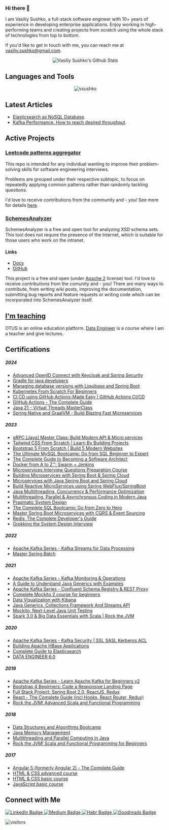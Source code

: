 ### Hi there 👋

I am Vasiliy Sushko, a full-stack software engineer with 10+ years of experience in developing enterprise applications. Enjoy working in high-performing teams and creating projects from scratch using the whole stack of technologies from top to bottom.

If you'd like to get in touch with me, you can reach me at <vasiliy.sushko@gmail.com>.

<p align="center">
  <img src="https://github-readme-stats.vercel.app/api?username=vsushko&show_icons=true" alt="Vasiliy Sushko's Github Stats"></img>
</p>

## Languages and Tools
<p align="center">
  <img src="https://github-readme-stats.vercel.app/api/top-langs?username=vsushko&show_icons=true&locale=en&layout=compact" alt="vsushko" />
</p>

## Latest Articles
- [Elasticsearch as NoSQL Database](https://medium.com/@vsushko/elasticsearch-as-nosql-database-8b887100b2c8).
- [Kafka Performance. How to reach desired throughput](https://medium.com/@vsushko/kafka-performance-how-to-reach-desired-throughput-196d73802e3c).

## Active Projects
### [Leetcode patterns aggregator](https://github.com/vsushko/leetcode-patterns-aggregator)
This repo is intended for any individual wanting to improve their problem-solving skills for software engineering interviews.

Problems are grouped under their respective subtopic, to focus on repeatedly applying common patterns rather than randomly tackling questions.

I'd love to receive contributions from the community and - you! See more for details [here](https://github.com/vsushko/leetcode-patterns-aggregator).
### [SchemesAnalyzer](https://github.com/vsushko/SchemesAnalyzer)
SchemesAnalyzer is a free and open tool for analyzing XSD schema sets. This tool does not require the presence of the Internet, which is suitable for those users who work on the intranet.

#### Links
* [Docs](https://github.com/vsushko/SchemesAnalyzer/wiki/Application-description)
* [GitHub](https://github.com/vsushko/SchemesAnalyzer)

This project is a free and open (under [Apache 2](https://www.apache.org/licenses/LICENSE-2.0.html) license) tool. I'd love to receive contributions from the comunity and - you! There are many ways to contribute, from writing wiki posts, improving the documentation, submitting bug reports and feature requests or writing code which can be incorporated into SchemesAnalyzer itself.

## [I'm teaching](https://otus.ru/teacher/1216)
OTUS is an online education platform. [Data Engineer](https://otus.ru/lessons/data-engineer/) is a course where I am a teacher and give lectures.

## Certifications
##### 2024
- [Advanced OpenID Connect with Keycloak and Spring Security](https://www.udemy.com/certificate/UC-dd29e304-5d58-4e2c-a849-62aff7237271/)
- [Gradle for java developers](https://www.udemy.com/certificate/UC-54de38a8-9812-4a8e-b9de-e5cbd8cff42a/)
- [Managing database versions with Liquibase and Spring Boot](https://www.udemy.com/certificate/UC-fa12b43c-4033-4cde-aa57-c5b80f1fd753/)
- [Kubernetes From Scratch For Beginners](https://www.udemy.com/certificate/UC-8f960237-a748-4e35-b0f7-76423a476239/)
- [CI CD using GitHub Actions-Made Easy | GitHub Actions CI/CD](https://www.udemy.com/certificate/UC-40390f96-5b46-458c-918b-60fb40621494/)
- [GitHub Actions - The Complete Guide](https://www.udemy.com/certificate/UC-e7b6cd4e-4e8d-468a-a0c1-9b18f09c3931/)
- [Java 21 - Virtual Threads MasterClass](https://www.udemy.com/certificate/UC-da82dff4-8d01-4652-ad10-0f27fbae8bed/)
- [Spring Native and GraalVM - Build Blazing Fast Microservices](https://www.udemy.com/certificate/UC-a555acf9-ac16-463b-a37d-bbbb503e8086/)
##### 2023
- [gRPC [Java] Master Class: Build Modern API & Micro services](https://www.udemy.com/certificate/UC-fe02a9cc-34d4-4870-8dd1-f9b7d32bacf6/)
- [Tailwind CSS From Scratch | Learn By Building Projects](https://www.udemy.com/certificate/UC-73722f31-d679-4c25-8e54-c7a2e9aaeec6/)
- [Bootstrap 5 From Scratch | Build 5 Modern Websites](https://www.udemy.com/certificate/UC-581de0ae-d86e-49a7-9dd5-7d8ebc634bef/)
- [The Ultimate MySQL Bootcamp: Go from SQL Beginner to Expert](https://www.udemy.com/certificate/UC-25e77859-dc99-4f81-a3f4-e599289f3d50/)
- [The Complete Guide to Becoming a Software Architect](https://www.udemy.com/certificate/UC-e392f765-54a6-4a81-b38c-be1d6dc42609/)
- [Docker from A to Z™: Swarm + Jenkins](https://www.udemy.com/certificate/UC-37e0f06c-e469-4e2a-a126-24e7c98bdafc/)
- [Microservices Interview Questions Preparation Course](https://www.udemy.com/certificate/UC-75b4f233-614a-4dae-ac7c-21b7e96e6092/)
- [Building Microservices with Spring Boot & Spring Cloud](https://www.udemy.com/certificate/UC-f9bf014a-f4f6-4501-94e9-326a096ed926/)
- [Microservices with Java Spring Boot and Spring Cloud](https://www.udemy.com/certificate/UC-abb77d2b-cb93-40dc-a35c-1a86b8236c0f/)
- [Build Reactive MicroServices using Spring WebFlux/SpringBoot](https://www.udemy.com/certificate/UC-abb77d2b-cb93-40dc-a35c-1a86b8236c0f/)
- [Java Multithreading, Concurrency & Performance Optimization](https://www.udemy.com/certificate/UC-df0bf0e0-d1c0-4b58-ad05-11db91e55d5a/)
- [Multithreading, Parallel & Asynchronous Coding in Modern Java](https://www.udemy.com/certificate/UC-1973923d-020a-4bfb-a2df-8567cd33f8a3/)
- [Pragmatic System Design](https://www.udemy.com/certificate/UC-53f3a23d-20dd-40b6-b330-86a20601963a/)
- [The Complete SQL Bootcamp: Go from Zero to Hero](https://www.udemy.com/certificate/UC-02140c5a-cf8c-495f-b227-af83ad4cba39/)
- [Master Spring Boot Microservices with CQRS & Event Sourcing](https://www.udemy.com/certificate/UC-f3bfe50f-45a9-49d6-9a9a-24a44b656a96/)
- [Redis: The Complete Developer's Guide](https://www.udemy.com/certificate/UC-9014109f-a216-4d4a-9b97-b2554a356856/)
- [Grokking the System Design Interview](https://www.educative.io/verify-certificate/1Y4Pv2yGGJliOqEOjPx5WksOKg2WJv5PnUp)

##### 2022
- [Apache Kafka Series - Kafka Streams for Data Processing](https://www.udemy.com/certificate/UC-4426924b-1b7f-4538-ab38-101a7f39edb4/)
- [Master Spring Batch](https://www.udemy.com/certificate/UC-85d8c0a3-5028-4f0e-a131-732c26c3fcb1/)
##### 2021
- [Apache Kafka Series - Kafka Monitoring & Operations](https://www.udemy.com/certificate/UC-a9e1eaff-3b42-42b8-a1ce-a68b378c8c0b/)
- [A Guide to Understand Java Generics with Examples](https://www.udemy.com/certificate/UC-55f3675d-3a65-4222-b9b2-dd747e61badf/)
- [Apache Kafka Series - Confluent Schema Registry & REST Proxy](https://www.udemy.com/certificate/UC-e1abc6c1-85f7-426a-b56c-ab769f6b9c53/)
- [Complete Mockito 2 course for beginners](https://www.udemy.com/certificate/UC-b7947f5b-fc8f-494e-9c1e-a72d6a060b8d/)
- [Data Visualization with Kibana](https://www.udemy.com/certificate/UC-3e0f18e7-439b-48f2-8894-d34f38c7c0fb/)
- [Java Generics, Collections Framework And Streams API](https://www.udemy.com/certificate/UC-75b7ca9a-6612-47a5-9777-5782f76c53e9/)
- [Mockito: Next-Level Java Unit Testing](https://www.udemy.com/certificate/UC-3fdced21-07f5-4040-bb7e-f755b7fa6d68/)
- [Spark 3.0 & Big Data Essentials with Scala | Rock the JVM](https://www.udemy.com/certificate/UC-a985778e-add1-4774-b4e3-aafc603e95cd/)
##### 2020
- [Apache Kafka Series - Kafka Security | SSL SASL Kerberos ACL](https://www.udemy.com/certificate/UC-020aab1e-30cc-4a5a-8991-2c2cdbe8c0e0/)
- [Building Apache HBase Applications](https://www.udemy.com/certificate/UC-dc2ed9e1-922d-43ab-8ea9-6fb8a9b96d16/)
- [Complete Guide to Elasticsearch](https://www.udemy.com/certificate/UC-951778c8-9dae-4c16-8938-434d35b8b59f/)
- [DATA ENGINEER 6.0](http://lk-de.newprolab.com/certificate/vasiliy.sushko/1a7955c8a09d05cad864433bc12f2c31cce93436d37edcc61518b03ba7daf96f8a3aa2d3c9404ddc5545c14dd66d95614aecac255813b71ff8becdcb115d31bf)
##### 2019
- [Apache Kafka Series - Learn Apache Kafka for Beginners v2](https://www.udemy.com/certificate/UC-60N33MWA/)
- [Bootstrap 4 Beginners: Code a Responsive Landing Page](https://www.udemy.com/certificate/UC-B224IJNJ/)
- [Full Stack Project: Spring Boot 2.0, ReactJS, Redux](https://www.udemy.com/certificate/UC-HGZCQT22/)
- [React - The Complete Guide (incl Hooks, React Router, Redux)](https://www.udemy.com/certificate/UC-PRKZ55YS/)
- [Rock the JVM! Advanced Scala and Functional Programming](https://www.udemy.com/certificate/UC-T9KM27C1)
##### 2018
- [Data Structures and Algorithms Bootcamp](https://www.udemy.com/certificate/UC-1EFJT6QD/)
- [Java Memory Management](https://www.udemy.com/certificate/UC-SZR7O840/)
- [Multithreading and Parallel Computing in Java](https://www.udemy.com/certificate/UC-N3IPUWO5/)
- [Rock the JVM! Scala and Functional Programming for Beginners](https://www.udemy.com/certificate/UC-B7QQ7EV7/)
##### 2017
- [Angular 5 (formerly Angular 2) - The Complete Guide](https://www.udemy.com/certificate/UC-GLSNL3P0)
- [HTML & CSS advanced course](https://assets.htmlacademy.ru/certificates/intensive/47/465123.pdf)
- [HTML & CSS basic course](https://assets.htmlacademy.ru/certificates/intensive/43/465123.pdf)
- [JavaScript basic course](https://assets.htmlacademy.ru/certificates/intensive/55/465123.pdf)

## Connect with Me
<div id="badges">
  <a href="https://www.linkedin.com/in/vasiliy-sushko">
    <img src="https://img.shields.io/static/v1?style=for-the-badge&message=LinkedIn&color=0A66C2&logo=LinkedIn&logoColor=FFFFFF&label=" alt="LinkedIn Badge"/>
  </a>
    <a href="https://medium.com/@vsushko">
    <img src="https://img.shields.io/static/v1?style=for-the-badge&message=Medium&color=000000&logo=Medium&logoColor=FFFFFF&label=" alt="Medium Badge"/>
  </a>
  </a>
    <a href="https://habr.com/ru/users/vsprog">
    <img src="https://img.shields.io/static/v1?style=for-the-badge&message=Habr&color=65A3BE&logo=Habr&logoColor=FFFFFF&label=" alt="Habr Badge"/>
  </a>
    </a>
    <a href="https://habr.com/ru/users/vsprog">
    <img src="https://img.shields.io/static/v1?style=for-the-badge&message=Goodreads&color=372213&logo=Goodreads&logoColor=FFFFFF&label=" alt="Goodreads Badge"/>
  </a>
</div>

![visitors](https://visitor-badge.glitch.me/badge?page_id=vsushko.vsushko&left_color=blue&right_color=red)
